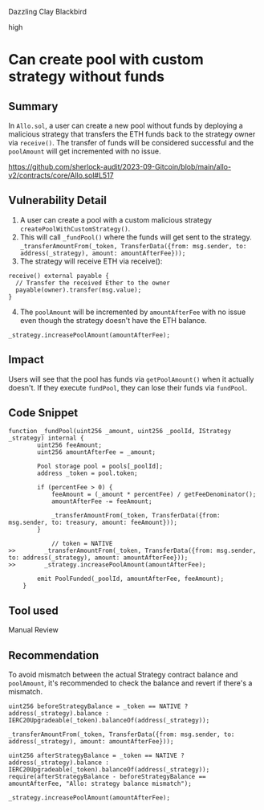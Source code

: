Dazzling Clay Blackbird

high

# Can create pool with custom strategy without funds
## Summary
In `Allo.sol`, a user can create a new pool without funds by deploying a malicious strategy that transfers the ETH funds back to the strategy owner via `receive()`. The transfer of funds will be considered successful and the `poolAmount` will get incremented with no issue. 

https://github.com/sherlock-audit/2023-09-Gitcoin/blob/main/allo-v2/contracts/core/Allo.sol#L517

## Vulnerability Detail

1. A user can create a pool with a custom malicious strategy `createPoolWithCustomStrategy()`. 
2. This will call `_fundPool()` where the funds will get sent to the strategy.  `_transferAmountFrom(_token, TransferData({from: msg.sender, to: address(_strategy), amount: amountAfterFee}));`
3. The strategy will receive ETH via receive():
```solidity
receive() external payable {
  // Transfer the received Ether to the owner
  payable(owner).transfer(msg.value);
}
```
4. The `poolAmount` will be incremented by `amountAfterFee` with no issue even though the strategy doesn't have the ETH balance.
```solidity
_strategy.increasePoolAmount(amountAfterFee);
```

## Impact
Users will see that the pool has funds via `getPoolAmount()` when it actually doesn't. If they execute `fundPool`, they can lose their funds via `fundPool`. 

## Code Snippet

```solidity 
function _fundPool(uint256 _amount, uint256 _poolId, IStrategy _strategy) internal {
        uint256 feeAmount;
        uint256 amountAfterFee = _amount;

        Pool storage pool = pools[_poolId];
        address _token = pool.token;

        if (percentFee > 0) {
            feeAmount = (_amount * percentFee) / getFeeDenominator();
            amountAfterFee -= feeAmount;

            _transferAmountFrom(_token, TransferData({from: msg.sender, to: treasury, amount: feeAmount}));
        }
            
            // token = NATIVE
>>        _transferAmountFrom(_token, TransferData({from: msg.sender, to: address(_strategy), amount: amountAfterFee})); 
>>        _strategy.increasePoolAmount(amountAfterFee);

        emit PoolFunded(_poolId, amountAfterFee, feeAmount);
    }
```

## Tool used

Manual Review

## Recommendation

To avoid mismatch between the actual Strategy contract balance and `poolAmount`, it's recommended to check the balance and revert if there's a mismatch. 

```solidity
uint256 beforeStrategyBalance = _token == NATIVE ? address(_strategy).balance : IERC20Upgradeable(_token).balanceOf(address(_strategy));

_transferAmountFrom(_token, TransferData({from: msg.sender, to: address(_strategy), amount: amountAfterFee}));
        
uint256 afterStrategyBalance = _token == NATIVE ? address(_strategy).balance : IERC20Upgradeable(_token).balanceOf(address(_strategy));
require(afterStrategyBalance - beforeStrategyBalance == amountAfterFee, "Allo: strategy balance mismatch");

_strategy.increasePoolAmount(amountAfterFee);
```
